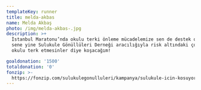```yaml
---
templateKey: runner
title: melda-akbas
name: Melda Akbaş
photo: /img/melda-akbas-.jpg
description: >+
  İstanbul Maratonu’nda okulu terki önleme mücadelemize sen de destek ol! Bu
  sene yine Sulukule Gönüllüleri Derneği aracılığıyla risk altındaki çocuklar
  okulu terk etmesinler diye koşacağım! 

goaldonation: '1500'
totaldonation: '0'
fonzip: >-
  https://fonzip.com/sulukulegonulluleri/kampanya/sulukule-icin-kosuyorum--okulu-terki-onluyorum-43
---
```


